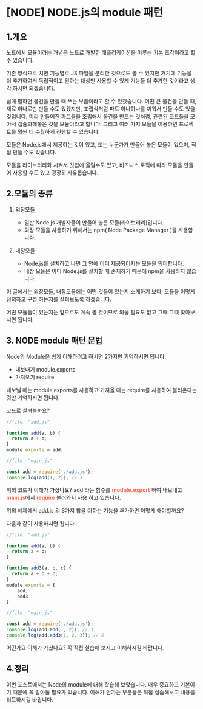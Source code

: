 # [NODE] NODE.js의 module 패턴

## 1.개요
노드에서 모듈이라는 개념은 노드로 개발한 애플리케이션을 이루는 기본 조각이라고 할 수 있습니다.

기존 방식으로 치면 기능별로 JS 파일을 분리한 것으로도 볼 수 있지만 거기에 기능을 더 추가하여서 독립적이고 원하는 대상만 사용할 수 있게 기능들 더 추가한 것이라고 생각 하시면 되겠습니다. 

쉽게 말하면 물건을 만들 때 쓰는 부품이라고 할 수 있겠습니다. 어떤 큰 물건을 만들 때, 재료 하나로만 만들 수도 있겠지만, 조립식처럼 파트 하나하나를 끼워서 만들 수도 있을 것입니다. 미리 만들어진 파트들을 조립해서 물건을 만드는 것처럼, 관련된 코드들을 모아서 캡슐화해놓은 것을 모듈이라고 합니다. 그리고 여러 가지 모듈을 이용하면 프로젝트를 훨씬 더 수월하게 진행할 수 있습니다.

모듈은 Node.js에서 제공하는 것이 있고, 또는 누군가가 만들어 놓은 모듈이 있으며, 직접 만들 수도 있습니다.

모듈을 라이브러리화 시켜서 깃헙에 올릴수도 있고, 비즈니스 로직에 따라 모듈을 만들어 사용할 수도 있고 굉장히 자유롭습니다.

## 2.모듈의 종류 
1. 외장모듈
    -  일반 Node.js 개발자들이 만들어 놓은 모듈(라이브러리)입니다.
    - 외장 모듈을 사용하기 위해서는 npm( Node Package Manager )을 사용합니다.

2. 내장모듈
    - Node.js를 설치하고 나면 그 안에 이미 제공되어지는 모듈을 의미합니다.
    - 내장 모듈은 이미 Node.js를 설치할 때 존재하기 때문에 npm을 사용하지 않습니다.

이 글에서는 외장모듈, 내장모듈에는 어떤 것들이 있는지 소개하기 보다, 모듈을 어떻게 정의하고 구성 하는지를 살펴보도록 하겠습니다.

어떤 모듈들이 있는지는 앞으로도 계속 볼 것이므로 외울 필요도 없고 그때 그때 찾아보시면 됩니다.

## 3. NODE module 패턴 문법
Node의 Module은 쉽게 이해하려고 하시면 2가지만 기억하시면 됩니다.

- 내보내기 module.exports
- 가져오기 require

내보낼 때는 module.exports를 사용하고 가져올 때는 require를 사용하여 불러온다는 것만 기억하시면 됩니다. 

코드로 살펴볼까요?

```js
//file: "add.js"

function add(a, b) {
  return a + b;
}
module.exports = add;
```

```js
//file: "main.js"

const add = require('./add.js');
console.log(add(1, 2)); // 3
```

위의 코드가 이해가 가셨나요? add 라는 함수를 <b style="color:tomato">module.export</b> 하여 내보내고 <b style="color:tomato">main.js</b>에서 <b style="color:tomato">require</b> 불러와서 사용 하고 있습니다. 


위의 예제에서 add.js 의 3가지 합을 더하는 기능을 추가하면 어떻게 해야할까요?

다음과 같이 사용하시면 됩니다. 
```js
//file: "add.js"

function add(a, b) {
  return a + b;
}

function add3(a, b, c) {
  return a + b + c;
}
module.exports = {
    add,
    add3
}
```

```js
//file: "main.js"

const add = require('./add.js');
console.log(add.add(1, 2)); // 3
console.log(add.add3(1, 2, 3)); // 6
```

어떤가요 이해가 가셨나요?
꼭 직접 실습해 보시고 이해하시길 바랍니다. 

## 4.정리
이번 포스트에서는 Node의 module에 대해 학습해 보았습니다. 매우 중요하고 기본이기 때문에 꼭 알아둘 필요가 있습니다. 이해가 안가는 부분들은 직접 실습해보고 내용을 터득하시길 바랍니다. 

